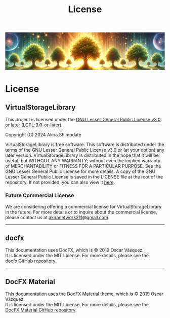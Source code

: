﻿---
title: "License"
---

![burner.png](images/burner.png)

# License

## VirtualStorageLibrary

This project is licensed under the 
[GNU Lesser General Public License v3.0 or later (LGPL-3.0-or-later)](https://spdx.org/licenses/LGPL-3.0-or-later.html).

Copyright (C) 2024 Akira Shimodate

VirtualStorageLibrary is free software. This software is distributed under the terms of the GNU Lesser General 
Public License v3.0 or (at your option) any later version. VirtualStorageLibrary is distributed in 
the hope that it will be useful, but WITHOUT ANY WARRANTY; without even the implied warranty of 
MERCHANTABILITY or FITNESS FOR A PARTICULAR PURPOSE. See the GNU Lesser General Public License for more details. 
A copy of the GNU Lesser General Public License is saved in the LICENSE file at the root of the repository. If 
not provided, you can also view it [here](https://www.gnu.org/licenses/lgpl-3.0.txt).

### Future Commercial License
We are considering offering a commercial license for VirtualStorageLibrary in the future. For more details or to inquire about the commercial license, please contact us at [akiranetwork211@gmail.com](mailto:akiranetwork211@gmail.com).

---

## docfx

This documentation uses DocFX, which is © 2019 Oscar Vásquez.  
It is licensed under the MIT License. For more details, please see the  
[docfx GitHub repository](https://github.com/dotnet/docfx).

---

## DocFX Material

This documentation uses the DocFX Material theme, which is © 2019 Oscar Vázquez.  
It is licensed under the MIT License. For more details, please see the  
[DocFX Material GitHub repository](https://github.com/ovasquez/docfx-material).
